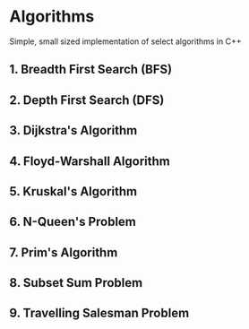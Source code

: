 # Algorithms
Simple, small sized implementation of select algorithms in C++

## 1. Breadth First Search (BFS)

## 2. Depth First Search (DFS)

## 3. Dijkstra's Algorithm

## 4. Floyd-Warshall Algorithm

## 5. Kruskal's Algorithm

## 6. N-Queen's Problem 

## 7. Prim's Algorithm

## 8. Subset Sum Problem

## 9. Travelling Salesman Problem
